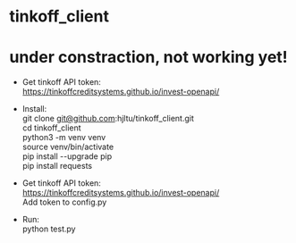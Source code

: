 # tinkoff_client

# under constraction, not working yet!

* Get tinkoff API token:
<br>https://tinkoffcreditsystems.github.io/invest-openapi/

* Install:
<br>git clone git@github.com:hjltu/tinkoff_client.git
<br>cd tinkoff_client
<br>python3 -m venv venv
<br>source venv/bin/activate
<br>pip install --upgrade pip
<br>pip install requests


* Get tinkoff API token:
<br>https://tinkoffcreditsystems.github.io/invest-openapi/
<br>Add token to config.py

* Run:
<br>python test.py
